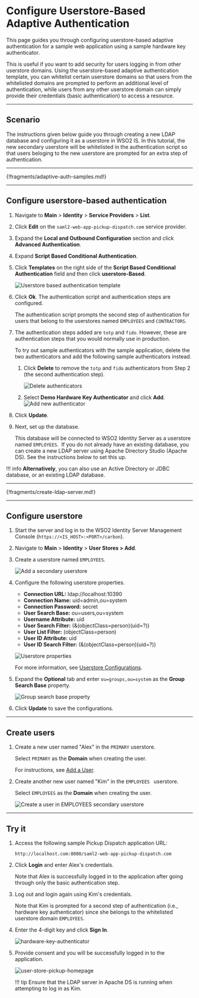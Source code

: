 # Configure Userstore-Based Adaptive Authentication

This page guides you through configuring userstore-based adaptive authentication for a sample web application using a sample hardware key authenticator. 

This is useful if you want to add security for users logging in from other userstore domains.
Using the userstore-based adaptive authentication template, you can whitelist certain userstore domains so that users from the whitelisted domains are prompted to perform an additional level of authentication, while users from any other userstore domain can simply provide their credentials (basic authentication) to access a resource.

----

## Scenario

The instructions given below guide you through creating a new LDAP database and configuring it as a userstore in WSO2 IS. In this tutorial, the new secondary userstore will be whitelisted in the authentication script so that users beloging to the new userstore are prompted for an extra step of authentication.

----

{!fragments/adaptive-auth-samples.md!}

----

## Configure userstore-based authentication

1.  Navigate to **Main** > **Identity** > **Service Providers** > **List**.

2.  Click **Edit** on the `saml2-web-app-pickup-dispatch.com` service provider.

3.  Expand the **Local and Outbound Configuration** section and click **Advanced Authentication**.

4.  Expand **Script Based Conditional Authentication**.

5.  Click **Templates** on the right side of the **Script Based Conditional Authentication** field and then click **userstore-Based**.  

    ![Userstore based authentication template](../../assets/img/samples/user-store-based-template.png)

6.  Click **Ok**. The authentication script and authentication steps
    are configured. 
    
    The authentication script prompts the second step of authentication for users that belong to the userstores named `EMPLOYEES` and `CONTRACTORS`.

7.  The authentication steps added are `totp` and `fido`. However, these are authentication steps that you would normally use in production. 

    To try out sample authenticators with the sample application, delete the two
    authenticators and add the following sample authenticators instead.

    1.  Click **Delete** to remove the `totp` and
        `fido` authenticators from Step 2 (the
        second authentication step).
        
        ![Delete authenticators](../../assets/img/samples/delete-authenticators.png)
        
    2.  Select **Demo Hardware Key Authenticator** and click **Add**.  
        ![Add new authenticator](../../assets/img/samples/add-new-authenticator.png)

8.  Click **Update**.

9. Next, set up the database. 

    This database will be connected to WSO2 Identity Server as a userstore named `EMPLOYEES`.  If you do not already have an existing database, you can create a new LDAP server using Apache Directory Studio (Apache DS). See the instructions below to set this up.
    
!!! info
    **Alternatively**, you can also use an Active Directory or JDBC database, or an existing LDAP database.

----

{!fragments/create-ldap-server.md!}

----

## Configure userstore

1. Start the server and log in to the WSO2 Identity Server Management Console (`https://<IS_HOST>:<PORT>/carbon`).

2. Navigate to **Main** > **Identity** > **User Stores > Add**. 

3. Create a userstore named `EMPLOYEES`. 

    ![Add a secondary userstore](../../assets/img/samples/add-secondary-user-store.png)

3. Configure the following userstore properties. 

    - **Connection URL:** ldap://localhost:10390
    - **Connection Name:** uid=admin,ou=system
    - **Connection Password:** secret
    - **User Search Base:** ou=users,ou=system
    - **Username Attribute:** uid
    - **User Search Filter:** (&(objectClass=person)(uid=?))
    - **User List Filter:** (objectClass=person)
    - **User ID Attribute:** uid
    - **User ID Search Filter:** (&(objectClass=person)(uid=?))

    ![Userstore properties](../../assets/img/samples/configure-secondary-user-store.png)

    For more information, see [Userstore Configurations](../../deploy/configure-secondary-user-stores/).

4. Expand the **Optional** tab and enter `ou=groups,ou=system` as the **Group Search Base** property.
	
    ![Group search base property](../../assets/img/samples/group-search-base-property.png)

5. Click **Update** to save the configurations.

----

## Create users

1.  Create a new user named "Alex" in the `PRIMARY` userstore. 

    Select `PRIMARY` as the **Domain** when creating the user.

    For instructions, see [Add a User](../../guides/identity-lifecycles/admin-creation-workflow/).

2.  Create another new user named "Kim" in the `EMPLOYEES ` userstore. 

    Select `EMPLOYEES` as the **Domain** when creating the user. 

    ![Create a user in EMPLOYEES secondary userstore](../../assets/img/samples/creating-users.png)

----

## Try it
    
1.  Access the following sample Pickup Dispatch application URL:

    `http://localhost.com:8080/saml2-web-app-pickup-dispatch.com`
    
2.  Click **Login** and enter Alex's credentials. 

    Note that Alex is successfully logged in to the application after going through only the basic authentication step.
    
3.  Log out and login again using Kim's credentials. 

    Note that Kim is prompted for a second step of authentication (i.e., hardware key authenticator) since she belongs to the whitelisted userstore domain `EMPLOYEES`.  
 
4. Enter the 4-digit key and click **Sign In**.  
    
    ![hardware-key-authenticator](../../assets/img/samples/hardware-key-authenticator.png)  
    
5. Provide consent and you will be successfully logged in to the
    application.  
    
    ![user-store-pickup-homepage](../../assets/img/samples/user-store-pickup-homepage.png)

    !!! tip
        Ensure that the LDAP server in Apache DS is running when attempting to log in as Kim.
    